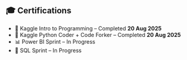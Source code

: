 ## 🎓 Certifications

- 🐍 Kaggle Intro to Programming – Completed **20 Aug 2025**
- 🧠 Kaggle Python Coder + Code Forker – Completed **20 Aug 2025**
- 📊 Power BI Sprint – In Progress
- 🧮 SQL Sprint – In Progress
